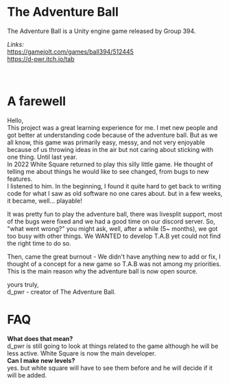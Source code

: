# The Adventure Ball
The Adventure Ball is a Unity engine game released by Group 394.

*Links:*<br>
https://gamejolt.com/games/ball394/512445 <br>
https://d-pwr.itch.io/tab
<br>
<br>
<br>

# A farewell
Hello,<br>
This project was a great learning experience for me. I met new people and got better at understanding code because of the adventure ball.
But as we all know, this game was primarily easy, messy, and not very enjoyable because of us throwing ideas in the air but not caring about sticking with one thing. Until last year.
<br>In 2022 White Square returned to play this silly little game. He thought of telling me about things he would like to see changed, from bugs to new features.
<br>I listened to him. In the beginning, I found it quite hard to get back to writing code for what I saw as old software no one cares about. but in a few weeks, it became, well... playable!

It was pretty fun to play the adventure ball, there was livesplit support, most of the bugs were fixed and we had a good time on our discord server.
So, "what went wrong?" you might ask, well, after a while (5~ months), we got too busy with other things. We WANTED to develop T.A.B yet could not find the right time to do so.

Then, came the great burnout - We didn't have anything new to add or fix, I thought of a concept for a new game so T.A.B was not among my priorities.
This is the main reason why the adventure ball is now open source.

yours truly,<BR>
d_pwr - creator of The Adventure Ball.



# FAQ
**What does that mean?**
<br>
 d_pwr is still going to look at things related to the game although he will be less active. White Square is now the main developer.
<br>
**Can I make new levels?**
<br>
yes. but white square will have to see them before and he will decide if it will be added.
